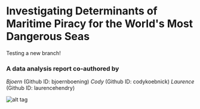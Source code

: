 # Investigating Determinants of Maritime Piracy for the World's Most Dangerous Seas
Testing a new branch!
### A data analysis report co-authored by 
*Bjoern* (Github ID: bjoernboening) *Cody* (Github ID: codykoebnick) *Laurence* (Github ID: laurencehendry) 


![alt tag](http://stephenbrown.info/wp-content/uploads/2014/03/pirate-flag.jpg)

